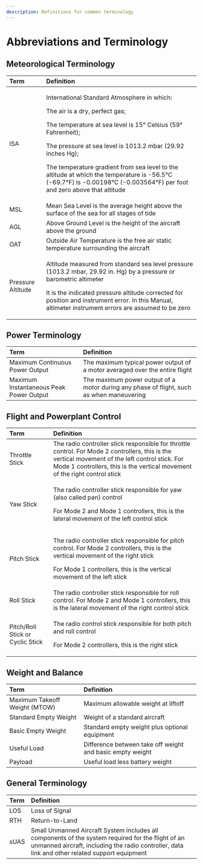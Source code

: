 ```yaml
---
description: Definitions for common terminology
---
```


# Abbreviations and Terminology

## **Meteorological Terminology**

<table>
  <thead>
    <tr>
      <th style="text-align:left">Term</th>
      <th style="text-align:left">Definition</th>
    </tr>
  </thead>
  <tbody>
    <tr>
      <td style="text-align:left">ISA</td>
      <td style="text-align:left">
        <p>International Standard Atmosphere in which:</p>
        <p>The air is a dry, perfect gas;</p>
        <p>The temperature at sea level is 15&#xB0; Celsius (59&#xB0; Fahrenheit);</p>
        <p>The pressure at sea level is 1013.2 mbar (29.92 inches Hg);</p>
        <p>The temperature gradient from sea level to the altitude at which the temperature
          is -56.5&#xB0;C (-69.7&#xB0;F) is -0.00198&#xB0;C (-0.003564&#xB0;F) per
          foot and zero above that altitude</p>
      </td>
    </tr>
    <tr>
      <td style="text-align:left">MSL</td>
      <td style="text-align:left">Mean Sea Level is the average height above the surface of the sea for
        all stages of tide</td>
    </tr>
    <tr>
      <td style="text-align:left">AGL</td>
      <td style="text-align:left">Above Ground Level is the height of the aircraft above the ground</td>
    </tr>
    <tr>
      <td style="text-align:left">OAT</td>
      <td style="text-align:left">Outside Air Temperature is the free air static temperature surrounding
        the aircraft</td>
    </tr>
    <tr>
      <td style="text-align:left">Pressure Altitude
        <br />
      </td>
      <td style="text-align:left">
        <p>Altitude measured from standard sea level pressure (1013.2 mbar, 29.92
          in. Hg) by a pressure or barometric altimeter</p>
        <p>It is the indicated pressure altitude corrected for position and instrument
          error. In this Manual, altimeter instrument errors are assumed to be zero</p>
      </td>
    </tr>
  </tbody>
</table>

## **Power Terminology**

| Term | Definition |
| :--- | :--- |
| Maximum Continuous Power Output | The maximum typical power output of a motor averaged over the entire flight |
| Maximum Instantaneous Peak Power Output | The maximum power output of a motor during any phase of flight, such as when maneuvering |

## **Flight and Powerplant Control**

<table>
  <thead>
    <tr>
      <th style="text-align:left">Term</th>
      <th style="text-align:left">Definition</th>
    </tr>
  </thead>
  <tbody>
    <tr>
      <td style="text-align:left">Throttle Stick</td>
      <td style="text-align:left">The radio controller stick responsible for throttle control. For Mode
        2 controllers, this is the vertical movement of the left control stick.
        For Mode 1 controllers, this is the vertical movement of the right control
        stick</td>
    </tr>
    <tr>
      <td style="text-align:left">Yaw Stick</td>
      <td style="text-align:left">
        <p>The radio controller stick responsible for yaw (also called pan) control</p>
        <p>For Mode 2 and Mode 1 controllers, this is the lateral movement of the
          left control stick</p>
      </td>
    </tr>
    <tr>
      <td style="text-align:left">Pitch Stick</td>
      <td style="text-align:left">
        <p>The radio controller stick responsible for pitch control. For Mode 2 controllers,
          this is the vertical movement of the right stick</p>
        <p>For Mode 1 controllers, this is the vertical movement of the left stick</p>
      </td>
    </tr>
    <tr>
      <td style="text-align:left">Roll Stick</td>
      <td style="text-align:left">The radio controller stick responsible for roll control. For Mode 2 and
        Mode 1 controllers, this is the lateral movement of the right control stick</td>
    </tr>
    <tr>
      <td style="text-align:left">Pitch/Roll Stick or Cyclic Stick</td>
      <td style="text-align:left">
        <p>The radio control stick responsible for both pitch and roll control</p>
        <p>For Mode 2 controllers, this is the right stick
          <br />
        </p>
      </td>
    </tr>
  </tbody>
</table>

## **Weight and Balance**

| Term | Definition |
| :--- | :--- |
| Maximum Takeoff Weight \(MTOW\) | Maximum allowable weight at liftoff |
| Standard Empty Weight | Weight of a standard aircraft |
| Basic Empty Weight | Standard empty weight plus optional equipment |
| Useful Load | Difference between take off weight and basic empty weight |
| Payload | Useful load less battery weight  |

## **General Terminology**

| Term | Definition |
| :--- | :--- |
| LOS | Loss of Signal |
| RTH | Return-to-Land |
| sUAS | Small Unmanned Aircraft System includes all components of the system required for the flight of an unmanned aircraft, including the radio controller, data link and other related support equipment |


